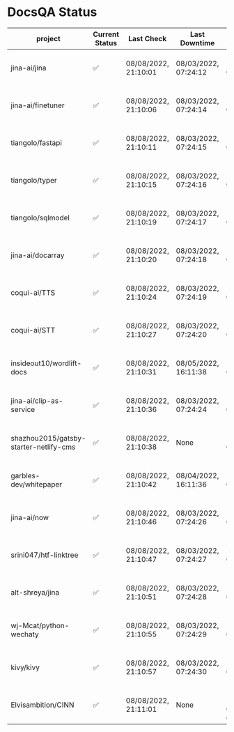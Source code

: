 # DocsQA Status

|               project                |Current Status|     Last Check     |   Last Downtime    |              % Uptime              |
|--------------------------------------|--------------|--------------------|--------------------|------------------------------------|
|jina-ai/jina                          |✅            |08/08/2022, 21:10:01|08/03/2022, 07:24:12|169.441 (since 07/29/2022, 16:38:18)|
|jina-ai/finetuner                     |✅            |08/08/2022, 21:10:06|08/03/2022, 07:24:14|169.455 (since 07/29/2022, 16:38:18)|
|tiangolo/fastapi                      |✅            |08/08/2022, 21:10:11|08/03/2022, 07:24:15|169.466 (since 07/29/2022, 16:38:18)|
|tiangolo/typer                        |✅            |08/08/2022, 21:10:15|08/03/2022, 07:24:16|169.461 (since 07/29/2022, 16:38:18)|
|tiangolo/sqlmodel                     |✅            |08/08/2022, 21:10:19|08/03/2022, 07:24:17|169.467 (since 07/29/2022, 16:38:18)|
|jina-ai/docarray                      |✅            |08/08/2022, 21:10:20|08/03/2022, 07:24:18|169.458 (since 07/29/2022, 16:38:18)|
|coqui-ai/TTS                          |✅            |08/08/2022, 21:10:24|08/03/2022, 07:24:19|169.464 (since 07/29/2022, 16:38:18)|
|coqui-ai/STT                          |✅            |08/08/2022, 21:10:27|08/03/2022, 07:24:20|169.459 (since 07/29/2022, 16:38:18)|
|insideout10/wordlift-docs             |✅            |08/08/2022, 21:10:31|08/05/2022, 16:11:38|147.101 (since 07/29/2022, 16:38:18)|
|jina-ai/clip-as-service               |✅            |08/08/2022, 21:10:36|08/03/2022, 07:24:24|169.480 (since 07/29/2022, 16:38:18)|
|shazhou2015/gatsby-starter-netlify-cms|✅            |08/08/2022, 21:10:38|None                |100.000 (since 08/03/2022, 10:30:18)|
|garbles-dev/whitepaper                |✅            |08/08/2022, 21:10:42|08/04/2022, 16:11:36|147.290 (since 07/29/2022, 16:38:18)|
|jina-ai/now                           |✅            |08/08/2022, 21:10:46|08/03/2022, 07:24:26|169.462 (since 07/29/2022, 16:38:18)|
|srini047/htf-linktree                 |✅            |08/08/2022, 21:10:47|08/03/2022, 07:24:27|217.316 (since 07/31/2022, 18:29:28)|
|alt-shreya/jina                       |✅            |08/08/2022, 21:10:51|08/03/2022, 07:24:28|169.449 (since 07/29/2022, 16:38:18)|
|wj-Mcat/python-wechaty                |✅            |08/08/2022, 21:10:55|08/03/2022, 07:24:29|169.450 (since 07/29/2022, 16:38:18)|
|kivy/kivy                             |✅            |08/08/2022, 21:10:57|08/03/2022, 07:24:30|169.452 (since 07/29/2022, 16:38:18)|
|Elvisambition/CINN                    |✅            |08/08/2022, 21:11:01|None                |100.000 (since 08/04/2022, 07:09:50)|
